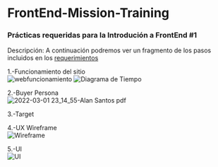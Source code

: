 # FrontEnd-Mission-Training  
### Prácticas requeridas para la Introdución a FrontEnd #1  
  
Descripción: A continuación podremos ver un fragmento de los pasos incluidos en los [requerimientos](https://github.com/ZaydelSenpai/FrontEnd-Mision-Training/blob/main/Pr%C3%A1ctica%201/AbogabotRequerimientosZaydel.doc/)

1.-Funcionamiento del sitio  
![webfuncionamiento](https://user-images.githubusercontent.com/58988280/156700333-1231d0ec-9655-4a76-92e7-ad815b641992.png)
![Diagrama de Tiempo](https://user-images.githubusercontent.com/58988280/156700377-eb8bb050-845a-4de9-83c5-6bf004b10136.png)

2.-Buyer Persona  
![2022-03-01 23_14_55-Alan Santos pdf](https://user-images.githubusercontent.com/58988280/156700265-3503e4b8-67ae-4ead-ad2e-b7cd47d0b0fb.png)

3.-Target  
  
4.-UX Wireframe  
![Wireframe](https://user-images.githubusercontent.com/58988280/156700258-ec59847b-5ee7-4c66-a460-f96c3dbed5fc.png)

5.-UI  
![UI](https://user-images.githubusercontent.com/58988280/156700238-a3165672-847b-4876-a582-599f772fb634.png)
